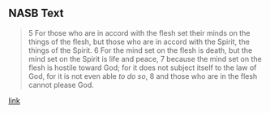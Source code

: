 ## NASB Text

> 5 For those who are in accord with the flesh set their minds on the things of the flesh, but those who are in accord with the Spirit, the things of the Spirit. 6 For the mind set on the flesh is death, but the mind set on the Spirit is life and peace, 7 because the mind set on the flesh is hostile toward God; for it does not subject itself to the law of God, for it is not even able _to do so_, 8 and those who are in the flesh cannot please God.

[link](https://www.biblegateway.com/passage/?search=Romans%208&version=NASB)